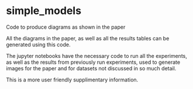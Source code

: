 # simple_models
Code to produce diagrams as shown in the paper


All the diagrams in the paper, as well as all the results tables can be generated using this code. 

The jupyter notebooks have the necessary code to run all the experiments, as well as the results from previously run experiments, used to generate images for the paper and for datasets not discussed in so much detail. 

This is a more user friendly supplimentary information. 
